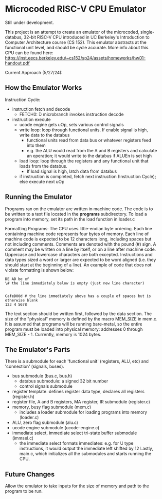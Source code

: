 # Microcoded RISC-V CPU Emulator

Still under development.

This project is an attempt to create an emulator of the microcoded, single-databus, 32-bit RISC-V CPU introduced in UC Berkeley's Introduction to Computer Architecture course (CS 152). This emulator abstracts at the functional unit level, and should be cycle accurate. More info about this CPU can be found here: https://inst.eecs.berkeley.edu/~cs152/sp24/assets/homeworks/hw01-handout.pdf

Current Approach (5/27/24):

## How the Emulator Works
Instruction Cycle:
- instruction fetch and decode
    - FETCH0: D microbranch invokes instruction decode
- instruction execute
    - ucode engine gets uOp, sets various control signals
    - write loop: loop through functional units. If enable signal is high, write data to the databus
        - functional units read from data bus or whatever registers feed into them 
        - e.g. the ALU would read from the A and B registers and calculate an operation; 
            it would write to the databus if ALUEn is set high
    - load loop: loop through the registers and any functional unit that loads from the databus. 
        - If load signal is high, latch data from databus
    - if instruction is completed, fetch next instruction (Instruction Cycle); else execute next uOp

## Running the Emulator
Programs ran on the emulator are written in machine code. The code is to be written to a text file located in the
**programs** subdirectory. To load a program into memory, set its path in the load function in loader.c

Formatting Programs:
The CPU uses little-endian byte ordering.
Each line containing machine code represents four bytes of memory.
Each line of machine code is expected to be 12 characters long, including spaces but not including comments. Comments are 
denoted with the pound (#) sign. A comment may be written on a line by itself, or on a line after machine code.
Uppercase and lowercase characters are both excepted. Instructions and data types sized a word or larger
are expected to be word aligned (i.e. they should start at the beginning of a line). An example of code that 
does not violate formatting is shown below:

    DE AD be ef
    \# the line immediately below is empty (just new line character)

  
    CafeD00d # the line immediately above has a couple of spaces but is otherwise blank
    123 4 5678

The text section should be written first, followed by the data section.
The size of the "physical" memory is defined by the macro MEM_SIZE in mem.c. It is assumed that programs will be running
bare-metal, so the entire program must be loaded into physical memory: addresses 0 through MEM_SIZE - 1. Currently,
memory is 1024 bytes.  

## The Emulator's Parts
There is a submodule for each 'functional unit' (registers, ALU, etc) and 'connection' (signals, buses).
- bus submodule (bus.c, bus.h)
    - databus submodule: a signed 32 bit number
    - control signals submodule
- register template: defines register data type, declares all registers (register.h)
- register file, A and B registers, MA register, IR submodule (register.c)
- memory, busy flag submodule (mem.c)
    - includes a loader submodule for loading programs into memory (loader.c)
- ALU, zero flag submodule (alu.c)
- ucode engine submodule (ucode-engine.c)
- immediate select, immediate select tri-state buffer submodule (immsel.c)
    - the immediate select formats immediates: e.g. for U type instructions, it would output
      the immediate left shifted by 12
Lastly, main.c, which initializes all the submodules and starts running the CPU.

## Future Changes
Allow the emulator to take inputs for the size of memory and path to the program to be run. 